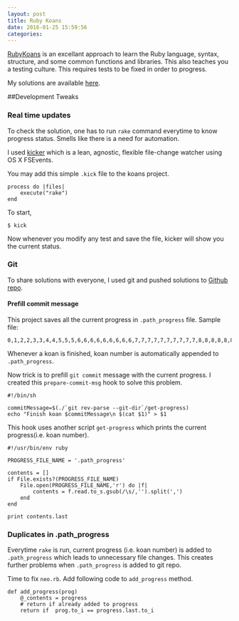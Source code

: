 ```yaml
---
layout: post
title: Ruby Koans
date: 2016-01-25 15:59:56
categories:
---
```



[RubyKoans](http://rubykoans.com) is an excellant approach to learn the Ruby language, syntax, structure, and some common functions and libraries. This also teaches you a testing culture. This requires tests to be fixed in order to progress.

My solutions are available [here](https://github.com/yatinsns/ruby-koans).



##Development Tweaks


### Real time updates

To check the solution, one has to run `rake` command everytime to know progress status. Smells like there is a need for automation.

I used [kicker](https://github.com/alloy/kicker) which is a lean, agnostic, flexible file-change watcher using OS X FSEvents.

You may add this simple `.kick` file to the koans project.
	
	process do |files|
  		execute("rake")
	end
	
To start,
	
	$ kick
	
Now whenever you modify any test and save the file, kicker will show you the current status.

### Git

To share solutions with everyone, I used git and pushed solutions to [Github repo](https://github.com/yatinsns/ruby-koans).

#### Prefill commit message


This project saves all the current progress in `.path_progress` file.
Sample file:

	0,1,2,2,3,3,4,4,5,5,5,6,6,6,6,6,6,6,6,6,7,7,7,7,7,7,7,7,7,7,8,8,8,8,8,8,8,8,8,8,9,9,9,9,10,10,10,10,10,10,11,11,11,12,12,12,13,13,13,13,13,13,14,14
	
Whenever a koan is finished, koan number is automatically appended to `.path_progress`.

Now trick is to prefill `git commit` message with the current progress. I created this `prepare-commit-msg` hook to solve this problem.

	#!/bin/sh

	commitMessage=$(./`git rev-parse --git-dir`/get-progress)
	echo "Finish koan $commitMessage\n $(cat $1)" > $1
	

This hook uses another script `get-progress` which prints the current progress(i.e. koan number).

	#!/usr/bin/env ruby

	PROGRESS_FILE_NAME = '.path_progress'

	contents = []
	if File.exists?(PROGRESS_FILE_NAME)
  		File.open(PROGRESS_FILE_NAME,'r') do |f|
    		contents = f.read.to_s.gsub(/\s/,'').split(',')
  		end
	end

	print contents.last
	
### Duplicates in .path_progress

Everytime `rake` is run, current progress (i.e. koan number) is added to `.path_progress` which leads to unnecessary file changes. This creates further problems when `.path_progress` is added to git repo. 

Time to fix `neo.rb`. Add following code to `add_progress` method.

	def add_progress(prog)
		@_contents = progress
		# return if already added to progress
		return if  prog.to_i == progress.last.to_i

